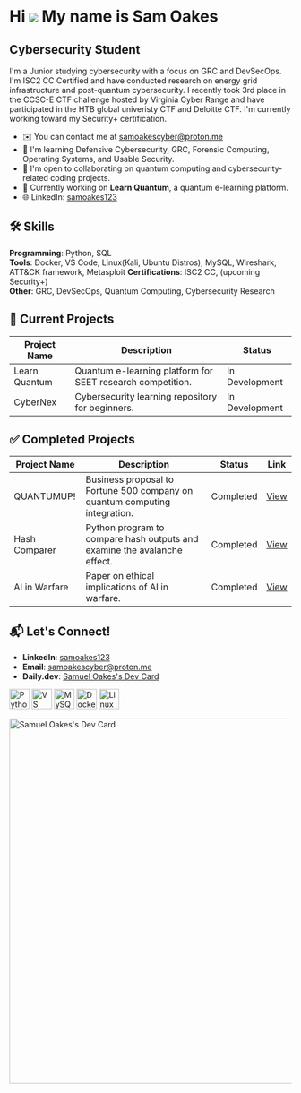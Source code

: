 # Hi ![](https://user-images.githubusercontent.com/18350557/176309783-0785949b-9127-417c-8b55-ab5a4333674e.gif) My name is Sam Oakes

## Cybersecurity Student

I'm a Junior studying cybersecurity with a focus on GRC and DevSecOps. I'm ISC2 CC Certified and have conducted research on energy grid infrastructure and post-quantum cybersecurity. I recently took 3rd place in the CCSC-E CTF challenge hosted by Virginia Cyber Range and have participated in the HTB global univeristy CTF and Deloitte CTF. I'm currently working toward my Security+ certification.

- ✉️  You can contact me at [samoakescyber@proton.me](mailto:samoakescyber@proton.me)
- 🧠  I'm learning Defensive Cybersecurity, GRC, Forensic Computing, Operating Systems, and Usable Security.
- 🤝  I'm open to collaborating on quantum computing and cybersecurity-related coding projects.
- 🔭  Currently working on **Learn Quantum**, a quantum e-learning platform.
- 🌐  LinkedIn: [samoakes123](https://www.linkedin.com/in/samoakes123)

## 🛠️ Skills

**Programming**: Python, SQL  
**Tools**: Docker, VS Code, Linux(Kali, Ubuntu Distros), MySQL, Wireshark, ATT&CK framework, Metasploit
**Certifications**: ISC2 CC, (upcoming Security+)  
**Other**: GRC, DevSecOps, Quantum Computing, Cybersecurity Research

## 🚀 Current Projects

| Project Name   | Description                                                                 | Status         |
|----------------|-----------------------------------------------------------------------------|----------------|
| Learn Quantum  | Quantum e-learning platform for SEET research competition.                 | In Development |
| CyberNex       | Cybersecurity learning repository for beginners.                           | In Development |

## ✅ Completed Projects

| Project Name   | Description                                                                 | Status    | Link                                                                 |
|----------------|-----------------------------------------------------------------------------|-----------|----------------------------------------------------------------------|
| QUANTUMUP!     | Business proposal to Fortune 500 company on quantum computing integration. | Completed | [View](https://blackpenguin46.github.io/quantum-paper/)             |
| Hash Comparer  | Python program to compare hash outputs and examine the avalanche effect.    | Completed | [View](https://github.com/Blackpenguin46/Hash-comparer)             |
| AI in Warfare  | Paper on ethical implications of AI in warfare.                            | Completed | [View](https://github.com/Blackpenguin46/AIinwarfare/blob/main/AIinwarfare.pdf) |

## 📬 Let's Connect!
- **LinkedIn**: [samoakes123](https://www.linkedin.com/in/samoakes123)
- **Email**: [samoakescyber@proton.me](mailto:samoakescyber@proton.me)
- **Daily.dev**: [Samuel Oakes's Dev Card](https://app.daily.dev/samueloakes)

<p align="left">
  <a href="https://www.python.org/" target="_blank" rel="noreferrer"><img src="https://raw.githubusercontent.com/danielcranney/readme-generator/main/public/icons/skills/python-colored.svg" width="36" height="36" alt="Python" /></a>
  <a href="https://code.visualstudio.com/" target="_blank" rel="noreferrer"><img src="https://raw.githubusercontent.com/danielcranney/readme-generator/main/public/icons/skills/visualstudiocode.svg" width="36" height="36" alt="VS Code" /></a>
  <a href="https://www.mysql.com/" target="_blank" rel="noreferrer"><img src="https://raw.githubusercontent.com/danielcranney/readme-generator/main/public/icons/skills/mysql-colored.svg" width="36" height="36" alt="MySQL" /></a>
  <a href="https://www.docker.com/" target="_blank" rel="noreferrer"><img src="https://raw.githubusercontent.com/danielcranney/readme-generator/main/public/icons/skills/docker-colored.svg" width="36" height="36" alt="Docker" /></a>
  <a href="https://www.linux.org" target="_blank" rel="noreferrer"><img src="https://raw.githubusercontent.com/danielcranney/readme-generator/main/public/icons/skills/linux-colored.svg" width="36" height="36" alt="Linux" /></a>
</p>

<a href="https://app.daily.dev/samueloakes"><img src="https://api.daily.dev/devcards/v2/Ufzyf8EWEWsMOVqiXioGk.png?r=ssd&type=wide" width="652" alt="Samuel Oakes's Dev Card"/></a>              
                   

<!---
Blackpenguin46/Blackpenguin46 is a ✨ special ✨ repository because its `README.md` (this file) appears on your GitHub profile.
You can click the Preview link to take a look at your changes.
--->
